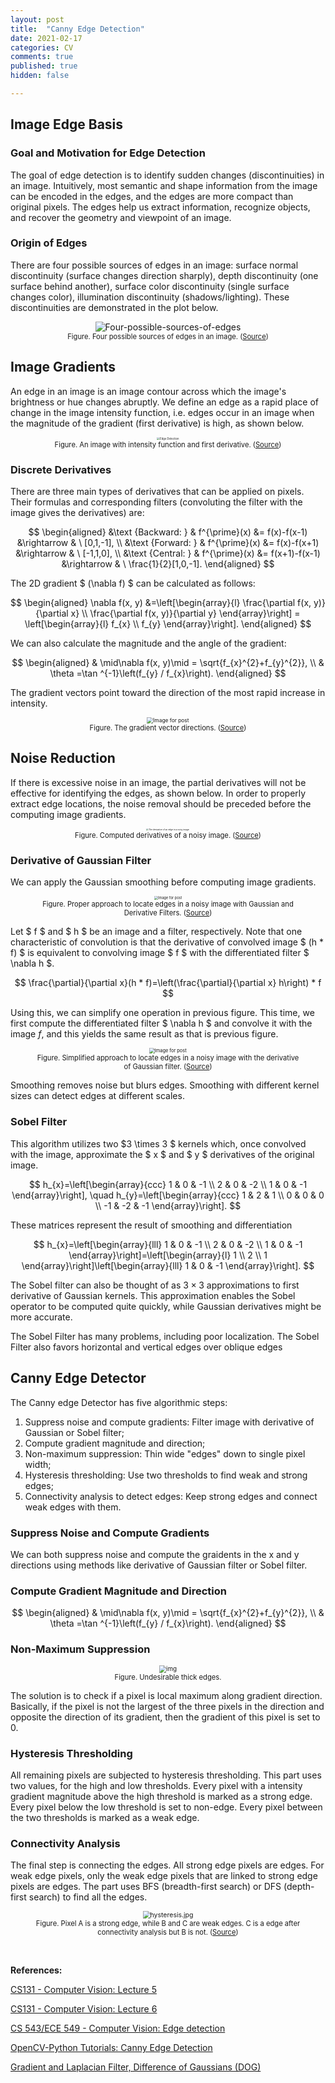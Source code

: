 ```yaml
---
layout: post
title:  "Canny Edge Detection"
date: 2021-02-17
categories: CV
comments: true
published: true
hidden: false

---
```


## Image Edge Basis

### Goal and Motivation for Edge Detection

The goal of edge detection is to identify sudden changes (discontinuities) in an image. Intuitively, most semantic and shape information from the image can be encoded in the edges, and the edges are more compact than original pixels. The edges help us extract information, recognize objects, and recover the geometry and viewpoint of an image.

### Origin of Edges 

There are four possible sources of edges in an image: surface normal discontinuity (surface changes direction sharply), depth discontinuity (one surface behind another), surface color discontinuity (single surface changes color), illumination discontinuity (shadows/lighting). These discontinuities are demonstrated in the plot below.

<div align='center'>
<figure>
<img src="https://miro.medium.com/max/637/1*ujB8H3EkxMFVtmLUBSdDfQ.png" alt="Four-possible-sources-of-edges" style="zoom:100%;" />
<figcaption style="font-size: 80%;"> Figure. Four possible sources of edges in an image. (<a href="https://cs.stanford.edu/people/eroberts/courses/soco/projects/1997-98/computer-vision/edges.html">Source</a>)</figcaption>
</figure>
</div>

## Image Gradients

An edge in an image is an image contour across which the image's brightness or hue changes abruptly. We define an edge as a rapid place of change in the image intensity function, i.e. edges occur in an image when the magnitude of the gradient (first derivative) is high, as shown below. 

<div align='center'>
<figure>
<img src="https://ai.stanford.edu/~syyeung/cvweb/Pictures1/edgedetection.png" alt="Edge Detection" style="zoom:30%;" />
<figcaption style="font-size: 80%;"> Figure. An image with intensity function and first derivative. (<a href="https://ai.stanford.edu/~syyeung/cvweb/tutorial1.html">Source</a>)</figcaption>
</figure>
</div>

### Discrete Derivatives

There are three main types of derivatives that can be applied on pixels. Their formulas and corresponding filters (convoluting the filter with the image gives the derivatives) are:

$$
\begin{aligned}
&\text {Backward: } & f^{\prime}(x) &= f(x)-f(x-1) &\rightarrow & \ [0,1,-1], \\
&\text {Forward: } & f^{\prime}(x) &= f(x)-f(x+1) &\rightarrow & \ [-1,1,0], \\
&\text {Central: } & f^{\prime}(x) &= f(x+1)-f(x-1) &\rightarrow & \ \frac{1}{2}[1,0,-1].
\end{aligned}
$$

The 2D gradient $ (\nabla f) $ can be calculated as follows:

$$
\begin{aligned}
\nabla f(x, y) &=\left[\begin{array}{l}
\frac{\partial f(x, y)}{\partial x} \\
\frac{\partial f(x, y)}{\partial y}
\end{array}\right] 
= \left[\begin{array}{l}
f_{x} \\
f_{y}
\end{array}\right].
\end{aligned}
$$

We can also calculate the magnitude and the angle of the gradient:

$$
\begin{aligned}
& \mid\nabla f(x, y)\mid = \sqrt{f_{x}^{2}+f_{y}^{2}}, \\
& \theta =\tan ^{-1}\left(f_{y} / f_{x}\right).
\end{aligned}
$$

The gradient vectors point toward the direction of the most rapid increase in intensity.

<div align='center'>
<figure>
<img src="https://miro.medium.com/max/1650/1*p9U2BnfbT9cwFQnNWfyLxg.png" alt="Image for post" style="zoom:60%;" />
<figcaption style="font-size: 80%;"> Figure. The gradient vector directions. (<a href="https://jeheonpark93.medium.com/vc-edge-detection-4dec1b0be8e5">Source</a>)</figcaption>
</figure>
</div>

## Noise Reduction

If there is excessive noise in an image, the partial derivatives will not be effective for identifying the edges, as shown below. In order to properly extract edge locations, the noise removal should be preceded before the computing image gradients.

<div align='center'>
<figure>
<img src="https://ai.stanford.edu/~syyeung/cvweb/Pictures1/noise.png" alt="The derivative of an edge in a noisy image." style="zoom: 23%;" />
<figcaption style="font-size: 80%;"> Figure. Computed derivatives of a noisy image. (<a href="https://medium.com/jun-devpblog/cv-3-gradient-and-laplacian-filter-difference-of-gaussians-dog-7c22e4a9d6cc">Source</a>)</figcaption>
</figure>
</div>

### Derivative of Gaussian Filter

We can apply the Gaussian smoothing before computing image gradients.

<div align='center'>
<figure>
<img src="https://miro.medium.com/max/3175/1*2roG-Ul5AfTD3riXE-aCKA.png" alt="Image for post" style="zoom:40%;" />
<figcaption style="font-size: 80%;"> Figure. Proper approach to locate edges in a noisy image with Gaussian and Derivative Filters. (<a href="https://medium.com/jun-devpblog/cv-3-gradient-and-laplacian-filter-difference-of-gaussians-dog-7c22e4a9d6cc">Source</a>)</figcaption>
</figure>
</div>

Let $ f $ and $ h $ be an image and a filter, respectively. Note that one characteristic of convolution is that the derivative of convolved image $ (h * f) $ is equivalent to convolving image $ f $ with the differentiated filter $ \nabla h $.

$$
\frac{\partial}{\partial x}(h * f)=\left(\frac{\partial}{\partial x} h\right) * f
$$

Using this, we can simplify one operation in previous figure. This time, we first compute the differentiated filter $ \nabla h $ and convolve it with the image $f$, and this yields the same result as that is previous figure.

<div align='center'>
<figure>
<img src="https://miro.medium.com/max/1155/1*ySk0VvShNkgECSha4LKuAg.png" alt="Image for post" style="zoom:53%;" />
<figcaption style="font-size: 80%;"> Figure. Simplified approach to locate edges in a noisy image with the derivative of Gaussian filter. (<a href="https://medium.com/jun-devpblog/cv-3-gradient-and-laplacian-filter-difference-of-gaussians-dog-7c22e4a9d6cc">Source</a>)</figcaption>
</figure>
</div>

Smoothing removes noise but blurs edges. Smoothing with different kernel sizes can detect edges at different scales.

### Sobel Filter

This algorithm utilizes two $3 \times 3 $ kernels which, once convolved with the image, approximate the $ x $ and $ y $ derivatives of the original image.

$$
h_{x}=\left[\begin{array}{ccc}
1 & 0 & -1 \\
2 & 0 & -2 \\
1 & 0 & -1
\end{array}\right], \quad h_{y}=\left[\begin{array}{ccc}
1 & 2 & 1 \\
0 & 0 & 0 \\
-1 & -2 & -1
\end{array}\right].
$$

These matrices represent the result of smoothing and differentiation

$$
h_{x}=\left[\begin{array}{lll}
1 & 0 & -1 \\
2 & 0 & -2 \\
1 & 0 & -1
\end{array}\right]=\left[\begin{array}{l}
1 \\
2 \\
1
\end{array}\right]\left[\begin{array}{lll}
1 & 0 & -1
\end{array}\right].
$$

The Sobel filter can also be thought of as $3 \times 3$ approximations to first derivative of Gaussian kernels. This approximation enables the Sobel operator to be computed quite quickly, while Gaussian derivatives might be more accurate.

The Sobel Filter has many problems, including poor localization. The Sobel Filter also favors horizontal and vertical edges over oblique edges

## Canny Edge Detector

The Canny edge Detector has five algorithmic steps:

1. Suppress noise and compute gradients: Filter image with derivative of Gaussian or Sobel filter;
2. Compute gradient magnitude and direction;
3. Non-maximum suppression: Thin wide "edges" down to single pixel width;
4. Hysteresis thresholding: Use two thresholds to find weak and strong edges;
5. Connectivity analysis to detect edges: Keep strong edges and connect weak edges with them.

### Suppress Noise and Compute Gradients

We can both suppress noise and compute the graidents in the x and y directions using methods
like derivative of Gaussian filter or Sobel filter.

### Compute Gradient Magnitude and Direction

$$
\begin{aligned}
& \mid\nabla f(x, y)\mid = \sqrt{f_{x}^{2}+f_{y}^{2}}, \\
& \theta =\tan ^{-1}\left(f_{y} / f_{x}\right).
\end{aligned}
$$

### Non-Maximum Suppression

<div align='center'>
<figure>
<img src="https://image1.slideserve.com/2231035/the-canny-edge-detector3-n.jpg" alt="img" style="zoom:70%;" />
<figcaption style="font-size: 80%;"> Figure. Undesirable thick edges. </figcaption>
</figure>
</div>

The solution is to check if a pixel is local maximum along gradient direction. Basically, if the pixel is not the largest of the three pixels in the direction and opposite the direction of its gradient, then the gradient of this pixel is set to $0$.

### Hysteresis Thresholding

All remaining pixels are subjected to hysteresis thresholding. This part uses two values, for the high and low thresholds. Every pixel with a intensity gradient magnitude above the high threshold is marked as a strong edge. Every pixel below the low threshold is set to non-edge. Every pixel between the two thresholds is marked as a weak edge. 

### Connectivity Analysis

The final step is connecting the edges. All strong edge pixels are edges. For weak edge pixels, only the weak edge pixels that are linked to strong edge pixels are edges. The part uses BFS (breadth-first search) or DFS (depth-first search) to find all the edges.

<div align='center'>
<figure>
<img src="https://docs.opencv.org/master/hysteresis.jpg" alt="hysteresis.jpg" style="zoom:75%;" />
<figcaption style="font-size: 80%;"> Figure. Pixel A is a strong edge, while B and C are weak edges. C is a edge after connectivity analysis but B is not. (<a href="https://docs.opencv.org/master/da/d22/tutorial_py_canny.html">Source</a>) </figcaption>
</figure>
</div>

<br>

**References:**

[CS131 - Computer Vision: Lecture 5](https://github.com/StanfordVL/cs131_notes/blob/master/lecture05/lecture05.pdf)

[CS131 - Computer Vision: Lecture 6](https://github.com/StanfordVL/cs131_notes/blob/master/lecture06/lecture06.pdf)

[CS 543/ECE 549 - Computer Vision: Edge detection](https://slazebni.cs.illinois.edu/spring19/lec07_edge.pdf)

[OpenCV-Python Tutorials: Canny Edge Detection](https://docs.opencv.org/master/da/d22/tutorial_py_canny.html)

[Gradient and Laplacian Filter, Difference of Gaussians (DOG)](https://medium.com/jun-devpblog/cv-3-gradient-and-laplacian-filter-difference-of-gaussians-dog-7c22e4a9d6cc)